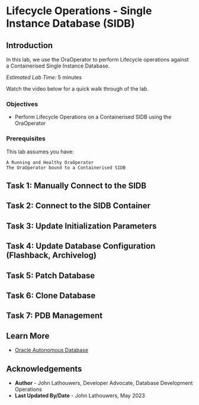 # Lifecycle Operations - Single Instance Database (SIDB)

## Introduction

In this lab, we use the OraOperator to perform Lifecycle operations against a Containerised Single Instance Database.

*Estimated Lab Time:* 5 minutes

Watch the video below for a quick walk through of the lab.
[](youtube:zNKxJjkq0Pw)

### Objectives

* Perform Lifecycle Operations on a Containerised SIDB using the OraOperator

### Prerequisites

This lab assumes you have:

    A Running and Healthy OraOperator
    The OraOperator bound to a Containerised SIDB

## Task 1: Manually Connect to the SIDB

## Task 2: Connect to the SIDB Container

## Task 3: Update Initialization Parameters

## Task 4: Update Database Configuration (Flashback, Archivelog)

## Task 5: Patch Database

## Task 6: Clone Database

## Task 7: PDB Management

## Learn More

* [Oracle Autonomous Database](https://www.oracle.com/uk/autonomous-database/)

## Acknowledgements

* **Author** - John Lathouwers, Developer Advocate, Database Development Operations
* **Last Updated By/Date** - John Lathouwers, May 2023
